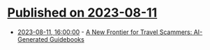 # [Published on 2023-08-11](index.md)

* [2023-08-11, 16:00:00](https://slashdot.org/story/23/08/11/1038255/a-new-frontier-for-travel-scammers-ai-generated-guidebooks?utm_source=rss1.0mainlinkanon&utm_medium=feed) - [A New Frontier for Travel Scammers: AI-Generated Guidebooks](https://slashdot.org/story/23/08/11/1038255/a-new-frontier-for-travel-scammers-ai-generated-guidebooks?utm_source=rss1.0mainlinkanon&utm_medium=feed)
